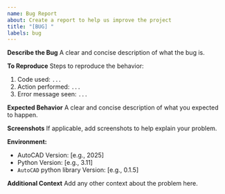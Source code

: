 ```yaml
---
name: Bug Report
about: Create a report to help us improve the project
title: "[BUG] "
labels: bug
---
```


**Describe the Bug**
A clear and concise description of what the bug is.

**To Reproduce**
Steps to reproduce the behavior:
1.  Code used: `...`
2.  Action performed: `...`
3.  Error message seen: `...`

**Expected Behavior**
A clear and concise description of what you expected to happen.

**Screenshots**
If applicable, add screenshots to help explain your problem.

**Environment:**
 - AutoCAD Version: [e.g., 2025]
 - Python Version: [e.g., 3.11]
 - `AutoCAD` python library Version: [e.g., 0.1.5]

**Additional Context**
Add any other context about the problem here.